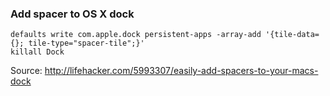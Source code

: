 ### Add spacer to OS X dock
```
defaults write com.apple.dock persistent-apps -array-add '{tile-data={}; tile-type="spacer-tile";}'
killall Dock
```
Source: http://lifehacker.com/5993307/easily-add-spacers-to-your-macs-dock
